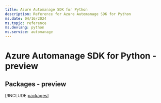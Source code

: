 ```yaml
---
title: Azure Automanage SDK for Python
description: Reference for Azure Automanage SDK for Python
ms.date: 04/16/2024
ms.topic: reference
ms.devlang: python
ms.service: automanage
---
```

# Azure Automanage SDK for Python - preview
## Packages - preview
[!INCLUDE [packages](automanage-index.md)]